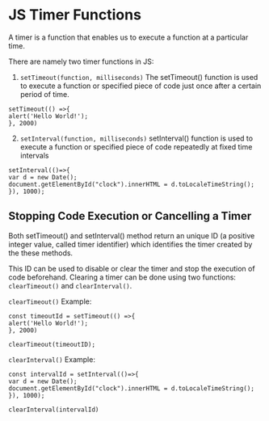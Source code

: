 # JS Timer Functions

A timer is a function that enables us to execute a function at a particular time.

There are namely two timer functions in JS:

1. `setTimeout(function, milliseconds)`
   The setTimeout() function is used to execute a function or specified piece of code just once after a certain period of time.

```
setTimeout(() =>{
alert('Hello World!');
}, 2000)
```

2. `setInterval(function, milliseconds)`
   setInterval() function is used to execute a function or specified piece of code repeatedly at fixed time intervals

```
setInterval(()=>{
var d = new Date();
document.getElementById("clock").innerHTML = d.toLocaleTimeString();
}), 1000);
```

## Stopping Code Execution or Cancelling a Timer

Both setTimeout() and setInterval() method return an unique ID (a positive integer value, called timer identifier) which identifies the timer created by the these methods.

This ID can be used to disable or clear the timer and stop the execution of code beforehand. Clearing a timer can be done using two functions: `clearTimeout()` and `clearInterval()`.

`clearTimeout()` Example:
```
const timeoutId = setTimeout(() =>{
alert('Hello World!');
}, 2000)

clearTimeout(timeoutID);
```

`clearInterval()` Example:
```
const intervalId = setInterval(()=>{
var d = new Date();
document.getElementById("clock").innerHTML = d.toLocaleTimeString();
}), 1000);

clearInterval(intervalId)
```